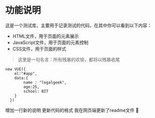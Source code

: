 # 功能说明
这是一个测试库，主要用于记录测试的代码，在其中你可以看到以下内容：

- HTML文件，用于页面的元素展示
- JavaScript文件，用于页面的元素控制
- CSS文件，用于页面的样式

> 这里是一句名言：所有残暴的欢愉，都将以残暴收尾

```
new VUE({
	el:"#app",
	data:{
		name : "legalgeek",
		age:25,
		school: BIT
	}
  })
```

增加一行新的说明
更新代码的格式
我在网页端更新了readme文件
💋